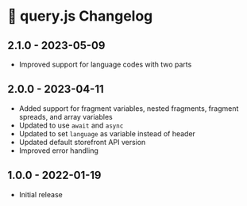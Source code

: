 # 📅 query.js Changelog

## 2.1.0 - 2023-05-09

* Improved support for language codes with two parts

## 2.0.0 - 2023-04-11

* Added support for fragment variables, nested fragments, fragment spreads, and array variables
* Updated to use `await` and `async`
* Updated to set `language` as variable instead of header
* Updated default storefront API version
* Improved error handling

## 1.0.0 - 2022-01-19

* Initial release
